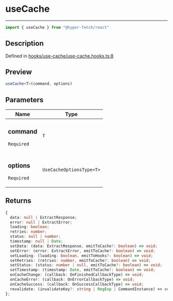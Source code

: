 

# useCache

<div class="api-docs__separator" data-reactroot="">

---

</div><div class="api-docs__import" data-reactroot="">

```ts
import { useCache } from "@hyper-fetch/react"
```

</div><div class="api-docs__section">

## Description

</div><div class="api-docs__description"><span class="api-docs__do-not-parse">



</span></div><p class="api-docs__definition">

Defined in [hooks/use-cache/use-cache.hooks.ts:8](https://github.com/BetterTyped/hyper-fetch/blob/a5ae46b5/packages/react/src/hooks/use-cache/use-cache.hooks.ts#L8)

</p><div class="api-docs__section">

## Preview

</div><div class="api-docs__preview fn">

```ts
useCache<T>(command, options)
```

</div><div class="api-docs__section">

## Parameters

</div><div class="api-docs__parameters"><table><thead><tr><th>Name</th><th>Type</th></tr></thead><tbody><tr param-data="command"><td class="api-docs__param-name required">

### command 

`Required`

</td><td class="api-docs__param-type">

`T`

</td></tr><tr param-data="options"><td class="api-docs__param-name required">

### options 

`Required`

</td><td class="api-docs__param-type">

`UseCacheOptionsType<T>`

</td></tr></tbody></table></div><div class="api-docs__section">

## Returns

</div><div class="api-docs__returns">

```ts
{
  data: null | ExtractResponse;
  error: null | ExtractError;
  loading: boolean;
  retries: number;
  status: null | number;
  timestamp: null | Date;
  setData: (data: ExtractResponse, emitToCache?: boolean) => void;
  setError: (error: ExtractError, emitToCache?: boolean) => void;
  setLoading: (loading: boolean, emitToHooks?: boolean) => void;
  setRetries: (retries: number, emitToCache?: boolean) => void;
  setStatus: (status: number | null, emitToCache?: boolean) => void;
  setTimestamp: (timestamp: Date, emitToCache?: boolean) => void;
  onCacheChange: (callback: OnFinishedCallbackType) => void;
  onCacheError: (callback: OnErrorCallbackType) => void;
  onCacheSuccess: (callback: OnSuccessCallbackType) => void;
  revalidate: (invalidateKey?: string | RegExp | CommandInstance) => void;
};

```

</div>